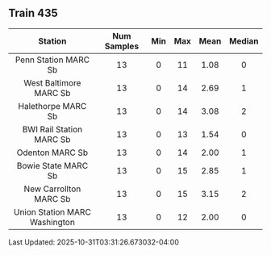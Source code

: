 ## Train 435

| Station | Num Samples | Min | Max | Mean | Median |
| :-----: | :---------: | :-: | :-: | :--: | :----: |
| Penn Station MARC Sb | 13 | 0 | 11 | 1.08 | 0 |
| West Baltimore MARC Sb | 13 | 0 | 14 | 2.69 | 1 |
| Halethorpe MARC Sb | 13 | 0 | 14 | 3.08 | 2 |
| BWI Rail Station MARC Sb | 13 | 0 | 13 | 1.54 | 0 |
| Odenton MARC Sb | 13 | 0 | 14 | 2.00 | 1 |
| Bowie State MARC Sb | 13 | 0 | 15 | 2.85 | 1 |
| New Carrollton MARC Sb | 13 | 0 | 15 | 3.15 | 2 |
| Union Station MARC Washington | 13 | 0 | 12 | 2.00 | 0 |


Last Updated: 2025-10-31T03:31:26.673032-04:00
